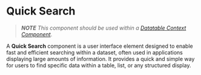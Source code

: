 # Quick Search

> _**NOTE** This component should be used within a [Datatable Context Component](/docs/front-end-basics/form-components/tables-lists/datatable-context)_.

A **Quick Search** component is a user interface element designed to enable fast and efficient searching within a dataset, often used in applications displaying large amounts of information. It provides a quick and simple way for users to find specific data within a table, list, or any structured display.
